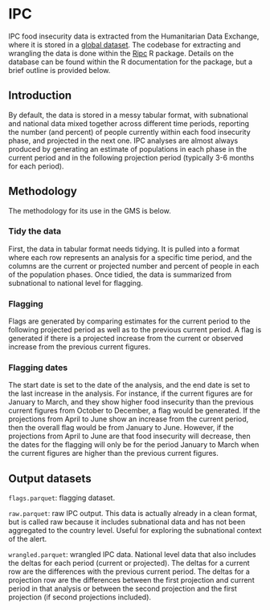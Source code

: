 # IPC

IPC food insecurity data is extracted from the Humanitarian Data Exchange, where
it is stored in a [global dataset](https://data.humdata.org/dataset/ipc-country-data). 
The codebase for extracting and wrangling the data is done within
the [Ripc](https://github.com/OCHA-DAP/Ripc) R package. Details on the database can be
found within the R documentation for the package, but a brief outline is provided below.

## Introduction

By default, the data is stored in a messy tabular format, with subnational and national
data mixed together across different time periods, reporting the number (and percent) of
people currently within each food insecurity phase, and projected in the next one. IPC
analyses are almost always produced by generating an estimate of populations in each
phase in the current period and in the following projection period (typically 3-6 months
for each period).

## Methodology

The methodology for its use in the GMS is below.

### Tidy the data

First, the data in tabular format needs tidying. It is pulled into a format where
each row represents an analysis for a specific time period, and the columns are the
current or projected number and percent of people in each of the population phases. Once
tidied, the data is summarized from subnational to national level for flagging.

### Flagging

Flags are generated by comparing estimates for the current period to the following projected
period as well as to the previous current period. A flag is generated if there is a
projected increase from the current or observed increase from the previous current
figures. 

### Flagging dates

The start date is set to the date of the analysis, and the end date is set
to the last increase in the analysis. For instance, if the current figures are for
January to March, and they show higher food insecurity than the previous current
figures from October to December, a flag would be generated. If the projections
from April to June show an increase from the current period, then the overall
flag would be from January to June. However, if the projections from April to June
are that food insecurity will decrease, then the dates for the flagging will only
be for the period January to March when the current figures are higher than
the previous current figures.

## Output datasets

`flags.parquet`: flagging dataset.

`raw.parquet`: raw IPC output. This data is actually already in a clean format, but is
called raw because it includes subnational data and has not been aggregated to the
country level. Useful for exploring the subnational context of the alert.

`wrangled.parquet`: wrangled IPC data. National level data that also includes the deltas
for each period (current or projected). The deltas for a current row are the differences
with the previous current period. The deltas for a projection row are the differences
between the first projection and current period in that analysis or between the second
projection and the first projection (if second projections included).
